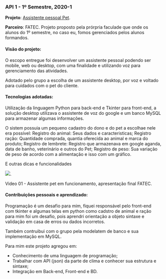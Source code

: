 ### API 1 - 1º Semestre, 2020-1
**Projeto**: [Assistente pessoal Pet](https://github.com/matheushgf/AssistentePessoalPet "Assistente pessoal Pet").

**Parceiro**: FATEC.
Projeto proposto pela prórpria faculade que onde os alunos do 1º semestre, no caso eu, fomos gerenciados pelos alunos formandos.

#### Visão do projeto:
O escopo entregue foi desenvolver um assistente pessoal podendo ser mobile, web ou desktop, com uma finalidade e utilizando voz para gerenciamento das atividades.

Adotado pelo grupo a escolha de um assistente desktop, por voz e voltado para cuidados com o pet do cliente.


#### Tecnologias adotadas:
Utilização da linguagem Python para back-end e Tkinter para front-end, a solução desktop utilizava o assistente de voz do google e um banco MySQL para armazenar algumas informações.

O sistem possuia um pequeno cadastro do dono e do pet a escolhae nele era possível:
Registro do animal: Seus dados e caracteristicas;
Registro ração: Quantidade comprada, quantia oferecida ao animal e marca do produto;
Registro de lembrete: Registro que armazenava em google aganda, data de banho, veterinário e outros do Pet;
Registro de peso: Sua variação de peso de acordo com a alimentação e isso com um gráfico.

E outras dicas e funcionalidades

[![](http://img.youtube.com/vi/7vHIkx5pvZ4/0.jpg)](http://www.youtube.com/watch?v=7vHIkx5pvZ4 "Projeto Integrador 2020-1").

Video 01 - Assistente pet em funcionamento, apresentação final FATEC.

#### Contribuições pessoais e aprendizado:
Programação é um desafio para mim, fiquei responsável pelo front-end com tkinter e algumas telas em python como cadstro de animal e ração para mim foi um desafio, pois aprendri orientação a objeto sintaxe e validação em casa de erros ou dados incorretos. 

Também contruibui com o grupo pela modelatem de banco e sua implementação em MySQL.

Para mim este projeto agregou em:
- Conhecimento de uma linguagem de programação;
- Trabalhar com API (json) da parte de clima e conhecer sua estrutura e sintaxe;
- Integração em Back-end, Front-end e BD.

